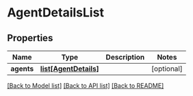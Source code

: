 # AgentDetailsList

## Properties
Name | Type | Description | Notes
------------ | ------------- | ------------- | -------------
**agents** | [**list[AgentDetails]**](AgentDetails.md) |  | [optional] 

[[Back to Model list]](../README.md#documentation-for-models) [[Back to API list]](../README.md#documentation-for-api-endpoints) [[Back to README]](../README.md)

